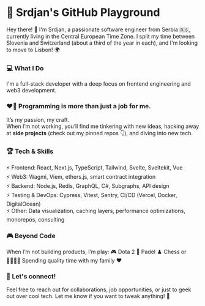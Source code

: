 # 🚀 Srdjan's GitHub Playground
Hey there! 👋 I'm Srdjan, a passionate software engineer from Serbia 🇷🇸, currently living in the Central European Time Zone. I split my time between Slovenia and Switzerland (about a third of the year in each), and I'm looking to move to Lisbon! 🌍 <br/>

### 💻 What I Do
I'm a full-stack developer with a deep focus on frontend engineering and web3 development.

### ❤️‍🔥 Programming is more than just a job for me. 
It’s my passion, my craft. <br/>
When I’m not working, you’ll find me tinkering with new ideas, hacking away at **side projects** (check out my pinned repos 👇), and diving into new tech.

### 🏆 Tech & Skills
⚡ Frontend: React, Next.js, TypeScript, Tailwind, Svelte, Sveltekit, Vue <br/>
⚡ Web3: Wagmi, Viem, ethers.js, smart contract integration <br/>
⚡ Backend: Node.js, Redis, GraphQL, C#, Subgraphs, API design <br/>
⚡ Testing & DevOps: Cypress, Vitest, Sentry, CI/CD (Vercel, Docker, DigitalOcean) <br/>
⚡ Other: Data visualization, caching layers, performance optimizations, monorepos, consulting <br/>

### 🎮 Beyond Code
When I’m not building products, I’m play:
🎮 Dota 2 🏓 Padel ♟️ Chess or 👨‍👩‍👧‍👦 Spending quality time with my family ❤️

### 📩 Let's connect! 
Feel free to reach out for collaborations, job opportunities, or just to geek out over cool tech.
Let me know if you want to tweak anything! 🚀
